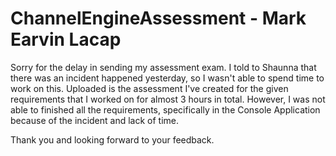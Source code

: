 # ChannelEngineAssessment - Mark Earvin Lacap

Sorry for the delay in sending my assessment exam. I told to Shaunna that there was an incident happened yesterday, so I wasn't able to spend time to work on this.
Uploaded is the assessment I've created for the given requirements that I worked on for almost 3 hours in total. However, I was not able to finished all the requirements, specifically in the Console Application because of the incident and lack of time.

Thank you and looking forward to your feedback.
